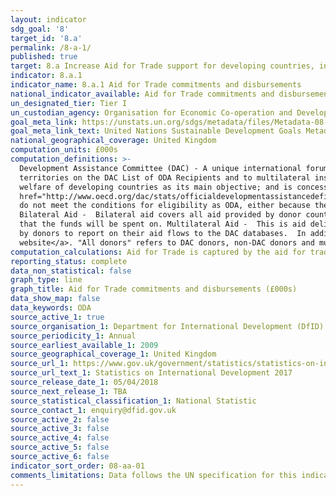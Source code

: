 ```yaml
---
layout: indicator
sdg_goal: '8'
target_id: '8.a'
permalink: /8-a-1/
published: true
target: 8.a Increase Aid for Trade support for developing countries, in particular least developed countries, including through the Enhanced Integrated Framework for Trade-related Technical Assistance to Least Developed Countries
indicator: 8.a.1
indicator_name: 8.a.1 Aid for Trade commitments and disbursements
national_indicator_available: Aid for Trade commitments and disbursements
un_designated_tier: Tier I
un_custodian_agency: Organisation for Economic Co-operation and Development (OECD)
goal_meta_link: https://unstats.un.org/sdgs/metadata/files/Metadata-08-0A-01.pdf 
goal_meta_link_text: United Nations Sustainable Development Goals Metadata (PDF 208 KB)
national_geographical_coverage: United Kingdom
computation_units: £000s
computation_definitions: >-
  Development Assistance Committee (DAC) - A unique international forum of many of the largest funders of aid, including 30 DAC Members. The World Bank, IMF and UNDP participate as observers. Official development assistance (ODA) - The DAC defines ODA as “those flows to countries and
  territories on the DAC List of ODA Recipients and to multilateral institutions which are i) provided by official agencies, including state and local governments, or by their executive agencies; and ii) each transaction is administered with the promotion of the economic development and
  welfare of developing countries as its main objective; and is concessional in character and conveys a grant element of at least 25 per cent (calculated at a rate of discount of 10 per cent) See the <a
  href="http://www.oecd.org/dac/stats/officialdevelopmentassistancedefinitionandcoverage.htm">ODA Definition</a> for more information. Other official flows (OOF) - Other official flows (excluding officially supported export credits) are defined as transactions by the official sector which
  do not meet the conditions for eligibility as ODA, either because they are not primarily aimed at development, or because they are not sufficiently concessional. (<a href="http://www.oecd.org/dac/stats/documentupload/DCDDAC(2016)3FINAL.pdf">DAC Information Document</a> - Para 24).
  Bilateral Aid -  Bilateral aid covers all aid provided by donor countries when the recipient country, sector or project is known. Bilateral aid also includes aid that is channelled through a multilateral organisation where the government department determines the country, sector or theme
  that the funds will be spent on. Multilateral Aid -  This is aid delivered in the form of core contributions to organisations on the DAC List of Multilateral Organisations.  Purpose Codes - The DAC (Development Assistance Committee) Secretariat maintains various code lists which are used
  by donors to report on their aid flows to the DAC databases.  In addition, these codes are used to classify information in the DAC databases. The sector classification codes used can be found on the <a href="http://www.oecd.org/dac/stats/purposecodessectorclassification.htm">OECD
  website</a>. "All donors" refers to DAC donors, non-DAC donors and multilateral organisations.
computation_calculations: Aid for Trade is captured by the aid for trade marker (<a href="http://www.oecd.org/dac/stats/purposecodessectorclassification.htm">OECD website</a>).
reporting_status: complete
data_non_statistical: false
graph_type: line
graph_title: Aid for Trade commitments and disbursements (£000s)
data_show_map: false
data_keywords: ODA
source_active_1: true
source_organisation_1: Department for International Development (DfID)
source_periodicity_1: Annual
source_earliest_available_1: 2009
source_geographical_coverage_1: United Kingdom
source_url_1: https://www.gov.uk/government/statistics/statistics-on-international-development-2017
source_url_text_1: Statistics on International Development 2017
source_release_date_1: 05/04/2018
source_next_release_1: TBA
source_statistical_classification_1: National Statistic
source_contact_1: enquiry@dfid.gov.uk
source_active_2: false
source_active_3: false
source_active_4: false
source_active_5: false
source_active_6: false
indicator_sort_order: 08-aa-01
comments_limitations: Data follows the UN specification for this indicator. This indicator has been identified in collaboration with topic experts.
---
```

